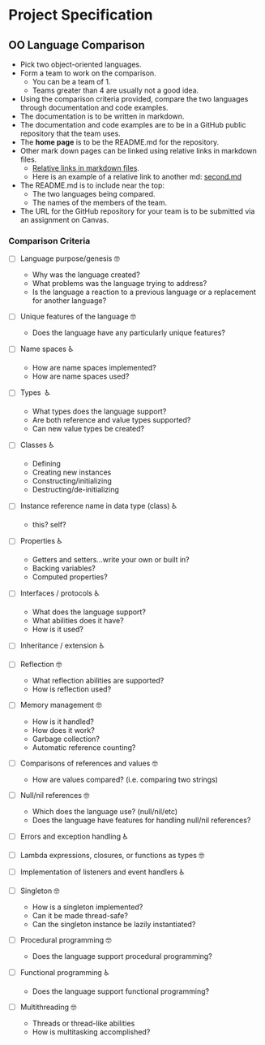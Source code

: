 # Project Specification

## OO Language Comparison

* Pick two object-oriented languages.
* Form a team to work on the comparison.
  * You can be a team of 1.
  * Teams greater than 4 are usually not a good idea.
* Using the comparison criteria provided, compare the two languages through documentation and code examples.
* The documentation is to be written in markdown.
* The documentation and code examples are to be in a GitHub public repository that the team uses.
* The **home page** is to be the README.md for the repository.
* Other mark down pages can be linked using relative links in markdown files.
  * [Relative links in markdown files](https://github.com/blog/1395-relative-links-in-markup-files).
  * Here is an example of a relative link to another md: [second.md](second.md)
* The README.md is to include near the top:
    * The two languages being compared.
    * The names of the members of the team.
* The URL for the GitHub repository for your team is to be submitted via an assignment on Canvas.

### Comparison Criteria

- [ ] Language purpose/genesis 🤓
  * Why was the language created?
  * What problems was the language trying to address?
  * Is the language a reaction to a previous language or a replacement for another language?
  
- [ ] Unique features of the language 🤓
  * Does the language have any particularly unique features?

- [ ] Name spaces ♿️
  * How are name spaces implemented?
  * How are name spaces used?

- [ ] Types ️ ️♿️
    * What types does the language support?
    * Are both reference and value types supported?
    * Can new value types be created?

- [ ] Classes ♿️
  * Defining
  * Creating new instances
  * Constructing/initializing
  * Destructing/de-initializing

- [ ] Instance reference name in data type (class) ♿️
  * this?  self?

- [ ] Properties ♿️
  * Getters and setters...write your own or built in?
  * Backing variables?
  * Computed properties?

- [ ] Interfaces / protocols ♿️
  * What does the language support?
  * What abilities does it have?
  * How is it used?

- [ ] Inheritance / extension ♿️

- [ ] Reflection 🤓
  * What reflection abilities are supported?
  * How is reflection used?

- [ ] Memory management 🤓
  * How is it handled?
  * How does it work?
  * Garbage collection?
  * Automatic reference counting?

- [ ] Comparisons of references and values 🤓
  * How are values compared? (i.e. comparing two strings)

- [ ] Null/nil references 🤓
  * Which does the language use? (null/nil/etc)
  * Does the language have features for handling null/nil references?

- [ ] Errors and exception handling ♿️

- [ ] Lambda expressions, closures, or functions as types 🤓

- [ ] Implementation of listeners and event handlers ♿️

- [ ] Singleton 🤓
  * How is a singleton implemented?
  * Can it be made thread-safe?
  * Can the singleton instance be lazily instantiated?

- [ ] Procedural programming 🤓
  * Does the language support procedural programming?

- [ ] Functional programming ♿️
  * Does the language support functional programming?

- [ ] Multithreading 🤓
  * Threads or thread-like abilities
  * How is multitasking accomplished?
